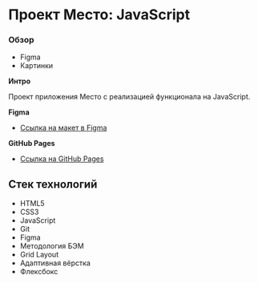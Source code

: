 # Проект Место: JavaScript

### Обзор

* Figma
* Картинки

**Интро**

Проект приложения Место c реализацией функционала на JavaScript.

**Figma**

* [Ссылка на макет в Figma](https://www.figma.com/file/2cn9N9jSkmxD84oJik7xL7/JavaScript.-Sprint-4?node-id=0%3A1)

**GitHub Pages**

* [Ссылка на GitHub Pages](https://ivanhoe159.github.io/mesto-project/index.html)

## Стек технологий
* HTML5
* CSS3
* JavaScript
* Git
* Figma
* Методология БЭМ
* Grid Layout
* Адаптивная вёрстка
* Флексбокс
